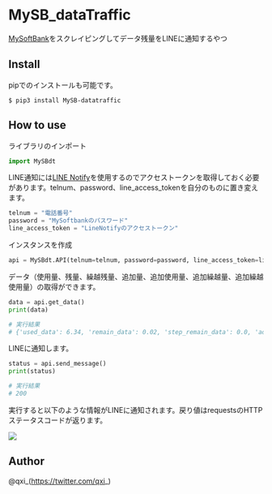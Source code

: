 # MySB_dataTraffic
[MySoftBank](https://www.softbank.jp/mysoftbank/)をスクレイピングしてデータ残量をLINEに通知するやつ
## Install
pipでのインストールも可能です。
```
$ pip3 install MySB-datatraffic
```
## How to use
ライブラリのインポート
```Python
import MySBdt
```
LINE通知には[LINE Notify](https://notify-bot.line.me/ja/)を使用するのでアクセストークンを取得しておく必要があります。telnum、password、line_access_tokenを自分のものに置き変えます。
```Python
telnum = "電話番号"
password = "MySoftbankのパスワード"
line_access_token = "LineNotifyのアクセストークン"
```
インスタンスを作成  
```Python
api = MySBdt.API(telnum=telnum, password=password, line_access_token=line_access_token)
```
データ（使用量、残量、繰越残量、追加量、追加使用量、追加繰越量、追加繰越使用量）の取得ができます。
```Python
data = api.get_data()
print(data)

# 実行結果
# {'used_data': 6.34, 'remain_data': 0.02, 'step_remain_data': 0.0, 'additional_data': 1.0, 'additional_used_data': 0.98, 'given_data': 0.36, 'given_used_data': 0.36}
```
LINEに通知します。
```Python
status = api.send_message()
print(status)

# 実行結果
# 200
```
実行すると以下のような情報がLINEに通知されます。戻り値はrequestsのHTTPステータスコードが返ります。

![](https://user-images.githubusercontent.com/34241526/66271995-2170de80-e89f-11e9-9a66-a32cfef9747f.jpg)

## Author
@qxi_(https://twitter.com/qxi_)
